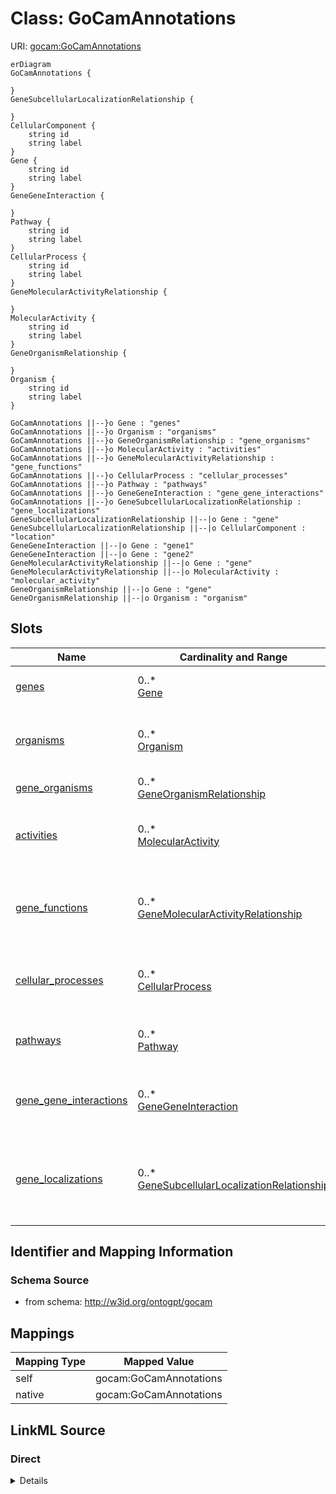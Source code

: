 # Class: GoCamAnnotations



URI: [gocam:GoCamAnnotations](http://w3id.org/ontogpt/gocam/GoCamAnnotations)


```mermaid
erDiagram
GoCamAnnotations {

}
GeneSubcellularLocalizationRelationship {

}
CellularComponent {
    string id  
    string label  
}
Gene {
    string id  
    string label  
}
GeneGeneInteraction {

}
Pathway {
    string id  
    string label  
}
CellularProcess {
    string id  
    string label  
}
GeneMolecularActivityRelationship {

}
MolecularActivity {
    string id  
    string label  
}
GeneOrganismRelationship {

}
Organism {
    string id  
    string label  
}

GoCamAnnotations ||--}o Gene : "genes"
GoCamAnnotations ||--}o Organism : "organisms"
GoCamAnnotations ||--}o GeneOrganismRelationship : "gene_organisms"
GoCamAnnotations ||--}o MolecularActivity : "activities"
GoCamAnnotations ||--}o GeneMolecularActivityRelationship : "gene_functions"
GoCamAnnotations ||--}o CellularProcess : "cellular_processes"
GoCamAnnotations ||--}o Pathway : "pathways"
GoCamAnnotations ||--}o GeneGeneInteraction : "gene_gene_interactions"
GoCamAnnotations ||--}o GeneSubcellularLocalizationRelationship : "gene_localizations"
GeneSubcellularLocalizationRelationship ||--|o Gene : "gene"
GeneSubcellularLocalizationRelationship ||--|o CellularComponent : "location"
GeneGeneInteraction ||--|o Gene : "gene1"
GeneGeneInteraction ||--|o Gene : "gene2"
GeneMolecularActivityRelationship ||--|o Gene : "gene"
GeneMolecularActivityRelationship ||--|o MolecularActivity : "molecular_activity"
GeneOrganismRelationship ||--|o Gene : "gene"
GeneOrganismRelationship ||--|o Organism : "organism"

```



<!-- no inheritance hierarchy -->


## Slots

| Name | Cardinality and Range | Description | Inheritance |
| ---  | --- | --- | --- |
| [genes](genes.md) | 0..* <br/> [Gene](Gene.md) | semicolon-separated list of genes | direct |
| [organisms](organisms.md) | 0..* <br/> [Organism](Organism.md) | semicolon-separated list of organism taxons | direct |
| [gene_organisms](gene_organisms.md) | 0..* <br/> [GeneOrganismRelationship](GeneOrganismRelationship.md) |  | direct |
| [activities](activities.md) | 0..* <br/> [MolecularActivity](MolecularActivity.md) | semicolon-separated list of molecular activities | direct |
| [gene_functions](gene_functions.md) | 0..* <br/> [GeneMolecularActivityRelationship](GeneMolecularActivityRelationship.md) | semicolon-separated list of gene to molecular activity relationships | direct |
| [cellular_processes](cellular_processes.md) | 0..* <br/> [CellularProcess](CellularProcess.md) | semicolon-separated list of cellular processes | direct |
| [pathways](pathways.md) | 0..* <br/> [Pathway](Pathway.md) | semicolon-separated list of pathways | direct |
| [gene_gene_interactions](gene_gene_interactions.md) | 0..* <br/> [GeneGeneInteraction](GeneGeneInteraction.md) | semicolon-separated list of gene to gene interactions | direct |
| [gene_localizations](gene_localizations.md) | 0..* <br/> [GeneSubcellularLocalizationRelationship](GeneSubcellularLocalizationRelationship.md) | semicolon-separated list of genes plus their location in the cell; for exampl... | direct |









## Identifier and Mapping Information







### Schema Source


* from schema: http://w3id.org/ontogpt/gocam





## Mappings

| Mapping Type | Mapped Value |
| ---  | ---  |
| self | gocam:GoCamAnnotations |
| native | gocam:GoCamAnnotations |


## LinkML Source

<!-- TODO: investigate https://stackoverflow.com/questions/37606292/how-to-create-tabbed-code-blocks-in-mkdocs-or-sphinx -->

### Direct

<details>
```yaml
name: GoCamAnnotations
from_schema: http://w3id.org/ontogpt/gocam
rank: 1000
attributes:
  genes:
    name: genes
    description: semicolon-separated list of genes
    from_schema: http://w3id.org/ontogpt/gocam
    rank: 1000
    multivalued: true
    range: Gene
  organisms:
    name: organisms
    description: semicolon-separated list of organism taxons
    from_schema: http://w3id.org/ontogpt/gocam
    rank: 1000
    multivalued: true
    range: Organism
  gene_organisms:
    name: gene_organisms
    annotations:
      prompt:
        tag: prompt
        value: semicolon-separated list of asterisk separated gene to organism relationships
    from_schema: http://w3id.org/ontogpt/gocam
    rank: 1000
    multivalued: true
    range: GeneOrganismRelationship
  activities:
    name: activities
    description: semicolon-separated list of molecular activities
    from_schema: http://w3id.org/ontogpt/gocam
    rank: 1000
    multivalued: true
    range: MolecularActivity
  gene_functions:
    name: gene_functions
    description: semicolon-separated list of gene to molecular activity relationships
    from_schema: http://w3id.org/ontogpt/gocam
    rank: 1000
    multivalued: true
    range: GeneMolecularActivityRelationship
  cellular_processes:
    name: cellular_processes
    description: semicolon-separated list of cellular processes
    from_schema: http://w3id.org/ontogpt/gocam
    rank: 1000
    multivalued: true
    range: CellularProcess
  pathways:
    name: pathways
    description: semicolon-separated list of pathways
    from_schema: http://w3id.org/ontogpt/gocam
    rank: 1000
    multivalued: true
    range: Pathway
  gene_gene_interactions:
    name: gene_gene_interactions
    description: semicolon-separated list of gene to gene interactions
    from_schema: http://w3id.org/ontogpt/gocam
    rank: 1000
    multivalued: true
    range: GeneGeneInteraction
  gene_localizations:
    name: gene_localizations
    description: semicolon-separated list of genes plus their location in the cell;
      for example, "gene1 / cytoplasm; gene2 / mitochondrion"
    from_schema: http://w3id.org/ontogpt/gocam
    rank: 1000
    multivalued: true
    range: GeneSubcellularLocalizationRelationship

```
</details>

### Induced

<details>
```yaml
name: GoCamAnnotations
from_schema: http://w3id.org/ontogpt/gocam
rank: 1000
attributes:
  genes:
    name: genes
    description: semicolon-separated list of genes
    from_schema: http://w3id.org/ontogpt/gocam
    rank: 1000
    multivalued: true
    alias: genes
    owner: GoCamAnnotations
    domain_of:
    - GoCamAnnotations
    range: Gene
  organisms:
    name: organisms
    description: semicolon-separated list of organism taxons
    from_schema: http://w3id.org/ontogpt/gocam
    rank: 1000
    multivalued: true
    alias: organisms
    owner: GoCamAnnotations
    domain_of:
    - GoCamAnnotations
    range: Organism
  gene_organisms:
    name: gene_organisms
    annotations:
      prompt:
        tag: prompt
        value: semicolon-separated list of asterisk separated gene to organism relationships
    from_schema: http://w3id.org/ontogpt/gocam
    rank: 1000
    multivalued: true
    alias: gene_organisms
    owner: GoCamAnnotations
    domain_of:
    - GoCamAnnotations
    range: GeneOrganismRelationship
  activities:
    name: activities
    description: semicolon-separated list of molecular activities
    from_schema: http://w3id.org/ontogpt/gocam
    rank: 1000
    multivalued: true
    alias: activities
    owner: GoCamAnnotations
    domain_of:
    - GoCamAnnotations
    range: MolecularActivity
  gene_functions:
    name: gene_functions
    description: semicolon-separated list of gene to molecular activity relationships
    from_schema: http://w3id.org/ontogpt/gocam
    rank: 1000
    multivalued: true
    alias: gene_functions
    owner: GoCamAnnotations
    domain_of:
    - GoCamAnnotations
    range: GeneMolecularActivityRelationship
  cellular_processes:
    name: cellular_processes
    description: semicolon-separated list of cellular processes
    from_schema: http://w3id.org/ontogpt/gocam
    rank: 1000
    multivalued: true
    alias: cellular_processes
    owner: GoCamAnnotations
    domain_of:
    - GoCamAnnotations
    range: CellularProcess
  pathways:
    name: pathways
    description: semicolon-separated list of pathways
    from_schema: http://w3id.org/ontogpt/gocam
    rank: 1000
    multivalued: true
    alias: pathways
    owner: GoCamAnnotations
    domain_of:
    - GoCamAnnotations
    range: Pathway
  gene_gene_interactions:
    name: gene_gene_interactions
    description: semicolon-separated list of gene to gene interactions
    from_schema: http://w3id.org/ontogpt/gocam
    rank: 1000
    multivalued: true
    alias: gene_gene_interactions
    owner: GoCamAnnotations
    domain_of:
    - GoCamAnnotations
    range: GeneGeneInteraction
  gene_localizations:
    name: gene_localizations
    description: semicolon-separated list of genes plus their location in the cell;
      for example, "gene1 / cytoplasm; gene2 / mitochondrion"
    from_schema: http://w3id.org/ontogpt/gocam
    rank: 1000
    multivalued: true
    alias: gene_localizations
    owner: GoCamAnnotations
    domain_of:
    - GoCamAnnotations
    range: GeneSubcellularLocalizationRelationship

```
</details>